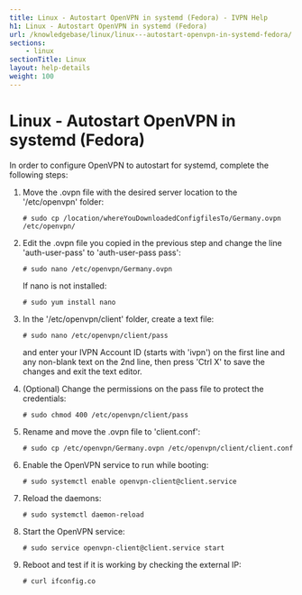 ```yaml
---
title: Linux - Autostart OpenVPN in systemd (Fedora) - IVPN Help
h1: Linux - Autostart OpenVPN in systemd (Fedora)
url: /knowledgebase/linux/linux---autostart-openvpn-in-systemd-fedora/
sections:
    - linux
sectionTitle: Linux
layout: help-details
weight: 100
---
```

# Linux - Autostart OpenVPN in systemd (Fedora)

In order to configure OpenVPN to autostart for systemd, complete the following steps:

1.  Move the .ovpn file with the desired server location to the '/etc/openvpn' folder:

    ```
    # sudo cp /location/whereYouDownloadedConfigfilesTo/Germany.ovpn /etc/openvpn/
    ```

2.  Edit the .ovpn file you copied in the previous step and change the line 'auth-user-pass' to 'auth-user-pass pass':

    ```
    # sudo nano /etc/openvpn/Germany.ovpn
    ```

    If nano is not installed:

    ```
    # sudo yum install nano
    ```

3.  In the '/etc/openvpn/client' folder, create a text file:

    ```
    # sudo nano /etc/openvpn/client/pass
    ```

    and enter your  IVPN Account ID (starts with 'ivpn') on the first line and any non-blank text on the 2nd line, then press 'Ctrl X' to save the changes and exit the text editor.

4.  (Optional) Change the permissions on the pass file to protect the credentials:

    ```
    # sudo chmod 400 /etc/openvpn/client/pass
    ```

5.  Rename and move the .ovpn file to 'client.conf':

    ```
    # sudo cp /etc/openvpn/Germany.ovpn /etc/openvpn/client/client.conf
    ```

6.  Enable the OpenVPN service to run while booting:

    ```
    # sudo systemctl enable openvpn-client@client.service
    ```

7.  Reload the daemons:

    ```
    # sudo systemctl daemon-reload
    ```

8.  Start the OpenVPN service:

    ```
    # sudo service openvpn-client@client.service start
    ```

9.  Reboot and test if it is working by checking the external IP:

    ```
    # curl ifconfig.co
    ```

